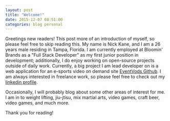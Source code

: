```yaml
---
layout: post
title: "Welcome!"
date: 2015-12-07 08:51:00
categories: blog personal
---
```

Greetings new readers! This post more of an introduction of myself, so please feel free to skip reading this. My name is Nick Kane, and I am a 26 years male residing in Tampa, Florida. I am currently employed at Bloomin' Brands as a "Full Stack Developer" as my first junior position in development; additionally, I do enjoy working on open-source projects outside of daily work. Currently, a big project I am lead developer on is a web application for an e-sports video on demand site [EventVods Github][eventvods]. I am always interested in freelance work, so please feel free to check out my [linkedin profile][linkedin].

Occasionally, I will probably blog about some other areas of interest for me. I am in to weight lifting, jiu-jtisu, mix martial arts, video games, craft beer, video games, and much more.

Thank you for reading!

[linkedin]:     https://www.linkedin.com/in/nkanedev
[eventvods]:    http://github.com/eventvods/eventvods
